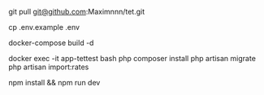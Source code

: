 git pull git@github.com:Maximnnn/tet.git

cp .env.example .env

docker-compose build -d

docker exec -it app-tettest bash
php composer install 
php artisan migrate
php artisan import:rates

npm install && npm run dev
